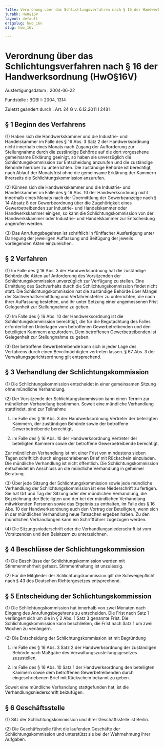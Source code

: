 ```yaml
---
Title: Verordnung über das Schlichtungsverfahren nach § 16 der Handwerksordnung
jurabk: HwO§16V
layout: default
origslug: hwo_16v
slug: hwo_16v

---
```


# Verordnung über das Schlichtungsverfahren nach § 16 der Handwerksordnung (HwO§16V)

Ausfertigungsdatum
:   2004-06-22

Fundstelle
:   BGBl I: 2004, 1314

Zuletzt geändert durch
:   Art. 24 G v. 6.12.2011 I 2481


## § 1 Beginn des Verfahrens

(1) Haben sich die Handwerkskammer und die Industrie- und
Handelskammer im Falle des § 16 Abs. 3 Satz 2 der Handwerksordnung
nicht innerhalb eines Monats nach Zugang der Aufforderung zur
Stellungnahme durch die zuständige Behörde auf die dort vorgesehene
gemeinsame Erklärung geeinigt, so haben sie unverzüglich die
Schlichtungskommission zur Entscheidung anzurufen und die zuständige
Behörde hierüber zu unterrichten. Die zuständige Behörde ist
berechtigt, nach Ablauf der Monatsfrist ohne die gemeinsame Erklärung
der Kammern ihrerseits die Schlichtungskommission anzurufen.

(2) Können sich die Handwerkskammer und die Industrie- und
Handelskammer im Falle des § 16 Abs. 10 der Handwerksordnung nicht
innerhalb eines Monats nach der Übermittlung der Gewerbeanzeige nach §
14 Absatz 8 der Gewerbeordnung über die Zugehörigkeit eines
Gewerbetreibenden zur Industrie- und Handelskammer oder
Handwerkskammer einigen, so kann die Schlichtungskommission von der
Handwerkskammer oder Industrie- und Handelskammer zur Entscheidung
angerufen werden.

(3) Das Anrufungsbegehren ist schriftlich in fünffacher Ausfertigung
unter Darlegung der jeweiligen Auffassung und Beifügung der jeweils
vorliegenden Akten einzureichen.


## § 2 Verfahren

(1) Im Falle des § 16 Abs. 3 der Handwerksordnung hat die zuständige
Behörde die Akten auf Anforderung des Vorsitzenden der
Schlichtungskommission unverzüglich zur Verfügung zu stellen. Eine
Ermittlung des Sachverhalts durch die Schlichtungskommission findet
nicht statt. Die Schlichtungskommission hat die zuständige Behörde
über Mängel der Sachverhaltsermittlung und Verfahrensfehler zu
unterrichten, die nach ihrer Auffassung bestehen, und ihr unter
Setzung einer angemessenen Frist Gelegenheit zur Stellungnahme zu
geben.

(2) Im Falle des § 16 Abs. 10 der Handwerksordnung ist die
Schlichtungskommission berechtigt, die für die Begutachtung des Falles
erforderlichen Unterlagen vom betroffenen Gewerbetreibenden und den
beteiligten Kammern anzufordern. Dem betroffenen Gewerbetreibenden ist
Gelegenheit zur Stellungnahme zu geben.

(3) Der betroffene Gewerbetreibende kann sich in jeder Lage des
Verfahrens durch einen Bevollmächtigten vertreten lassen. § 67 Abs. 3
der Verwaltungsgerichtsordnung gilt entsprechend.


## § 3 Verhandlung der Schlichtungskommission

(1) Die Schlichtungskommission entscheidet in einer gemeinsamen
Sitzung ohne mündliche Verhandlung.

(2) Der Vorsitzende der Schlichtungskommission kann einen Termin zur
mündlichen Verhandlung bestimmen. Soweit eine mündliche Verhandlung
stattfindet, sind zur Teilnahme

1.  im Falle des § 16 Abs. 3 der Handwerksordnung Vertreter der
    beteiligten Kammern, der zuständigen Behörde sowie der betroffene
    Gewerbetreibende berechtigt,


2.  im Falle des § 16 Abs. 10 der Handwerksordnung Vertreter der
    beteiligten Kammern sowie der betroffene Gewerbetreibende berechtigt.



Zur mündlichen Verhandlung ist mit einer Frist von mindestens sieben
Tagen schriftlich durch eingeschriebenen Brief mit Rückschein
einzuladen. Die mündliche Verhandlung ist nicht öffentlich. Die
Schlichtungskommission entscheidet im Anschluss an die mündliche
Verhandlung in geheimer Beratung.

(3) Über jede Sitzung der Schlichtungskommission sowie jede mündliche
Verhandlung der Schlichtungskommission ist eine Niederschrift zu
fertigen. Sie hat Ort und Tag der Sitzung oder der mündlichen
Verhandlung, die Bezeichnung der Beteiligten und der bei der
mündlichen Verhandlung mitwirkenden Personen sowie das Ergebnis zu
enthalten, im Falle des  § 16 Abs. 10 der Handwerksordnung auch den
Vortrag der Beteiligten, wenn sich in der mündlichen Verhandlung neue
Tatsachen ergeben haben. Zu den mündlichen Verhandlungen kann ein
Schriftführer zugezogen werden.

(4) Die Sitzungsniederschrift oder die Verhandlungsniederschrift ist
vom Vorsitzenden und den Beisitzern zu unterzeichnen.


## § 4 Beschlüsse der Schlichtungskommission

(1) Die Beschlüsse der Schlichtungskommission werden mit
Stimmenmehrheit gefasst. Stimmenthaltung ist unzulässig.

(2) Für die Mitglieder der Schlichtungskommission gilt die
Schweigepflicht nach § 43 des Deutschen Richtergesetzes entsprechend.


## § 5 Entscheidung der Schlichtungskommission

(1) Die Schlichtungskommission hat innerhalb von zwei Monaten nach
Eingang des Anrufungsbegehrens zu entscheiden. Die Frist nach Satz 1
verlängert sich um die in § 2 Abs. 1 Satz 3 genannte Frist. Die
Schlichtungskommission kann beschließen, die Frist nach Satz 1 um zwei
Wochen zu verlängern.

(2) Die Entscheidung der Schlichtungskommission ist mit Begründung

1.  im Falle des § 16 Abs. 3 Satz 2 der Handwerksordnung der zuständigen
    Behörde nach Maßgabe des Verwaltungszustellungsgesetzes zuzustellen,


2.  im Falle des § 16 Abs. 10 Satz 1 der Handwerksordnung den beteiligten
    Kammern sowie dem betroffenen Gewerbetreibenden durch eingeschriebenen
    Brief mit Rückschein bekannt zu geben.



Soweit eine mündliche Verhandlung stattgefunden hat, ist die
Verhandlungsniederschrift beizufügen.


## § 6 Geschäftsstelle

(1) Sitz der Schlichtungskommission und ihrer Geschäftsstelle ist
Berlin.

(2) Die Geschäftsstelle führt die laufenden Geschäfte der
Schlichtungskommission und unterstützt sie bei der Wahrnehmung ihrer
Aufgaben.

